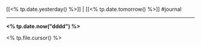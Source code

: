 [[<% tp.date.yesterday() %>]] | [[<% tp.date.tomorrow() %>]]
#journal

---
**<% tp.date.now("dddd") %>**

<% tp.file.cursor() %>